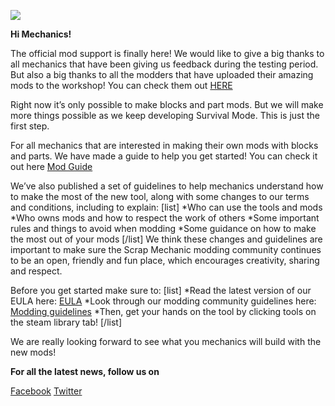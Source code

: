 ![](http://i.imgur.com/kyYZ2jk.png)

**Hi Mechanics!**


The official mod support is finally here!
We would like to give a big thanks to all mechanics that have been giving us feedback during the testing period. But also a big thanks to all the modders that have uploaded their amazing mods to the workshop! 
You can check them out [HERE](http://steamcommunity.com/workshop/browse/?appid=387990&requiredtags%5B%5D=Blocks+and+Parts)

Right now it’s only possible to make blocks and part mods. But we will make more things possible as we keep developing Survival Mode. This is just the first step.

For all mechanics that are interested in making their own mods with blocks and parts. 
We have made a guide to help you get started!
You can check it out here [Mod Guide](http://scrapmechanic.gamepedia.com/Modding)

We’ve also published a set of guidelines to help mechanics understand how to make the most of the new tool, along with some changes to our terms and conditions, including to explain:
[list]
*Who can use the tools and mods
*Who owns mods and how to respect the work of others
*Some important rules and things to avoid when modding
*Some guidance on how to make the most out of your mods
[/list]
We think these changes and guidelines are important to make sure the Scrap Mechanic modding community continues to be an open, friendly and fun place, which encourages creativity, sharing and respect.

Before you get started make sure to:
[list]
*Read the latest version of our EULA here: [EULA](http://store.steampowered.com/eula/387990_eula_0)
*Look through our modding community guidelines here: [Modding guidelines](http://scrapmechanic.com/modding-guidelines)
*Then, get your hands on the tool by clicking tools on the steam library tab!
[/list]

We are really looking forward to see what you mechanics will build with 
the new mods!

**For all the latest news, follow us on**

[Facebook](https://www.facebook.com/scrapmechanic/)
[Twitter](https://twitter.com/ScrapMechanic)